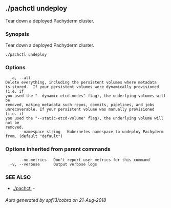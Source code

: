 ## ./pachctl undeploy

Tear down a deployed Pachyderm cluster.

### Synopsis


Tear down a deployed Pachyderm cluster.

```
./pachctl undeploy
```

### Options

```
  -a, --all                
Delete everything, including the persistent volumes where metadata
is stored.  If your persistent volumes were dynamically provisioned (i.e. if
you used the "--dynamic-etcd-nodes" flag), the underlying volumes will be
removed, making metadata such repos, commits, pipelines, and jobs
unrecoverable. If your persistent volume was manually provisioned (i.e. if
you used the "--static-etcd-volume" flag), the underlying volume will not be
removed.
      --namespace string   Kubernetes namespace to undeploy Pachyderm from. (default "default")
```

### Options inherited from parent commands

```
      --no-metrics   Don't report user metrics for this command
  -v, --verbose      Output verbose logs
```

### SEE ALSO
* [./pachctl](./pachctl.md)	 - 

###### Auto generated by spf13/cobra on 21-Aug-2018
